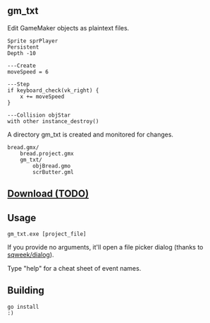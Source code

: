 gm\_txt
---

Edit GameMaker objects as plaintext files.

```
Sprite sprPlayer
Persistent
Depth -10

---Create
moveSpeed = 6

---Step
if keyboard_check(vk_right) {
    x += moveSpeed
}

---Collision objStar
with other instance_destroy()
```

A directory gm\_txt is created and monitored for changes.

```
bread.gmx/
    bread.project.gmx
    gm_txt/
        objBread.gmo
        scrButter.gml
```

[Download (TODO)]()
---

Usage
---
```
gm_txt.exe [project_file]
```
If you provide no arguments, it'll open a file picker dialog (thanks to [sqweek/dialog](https://github.com/sqweek/dialog)).

Type "help" for a cheat sheet of event names.

Building
---

```
go install
:)
```
